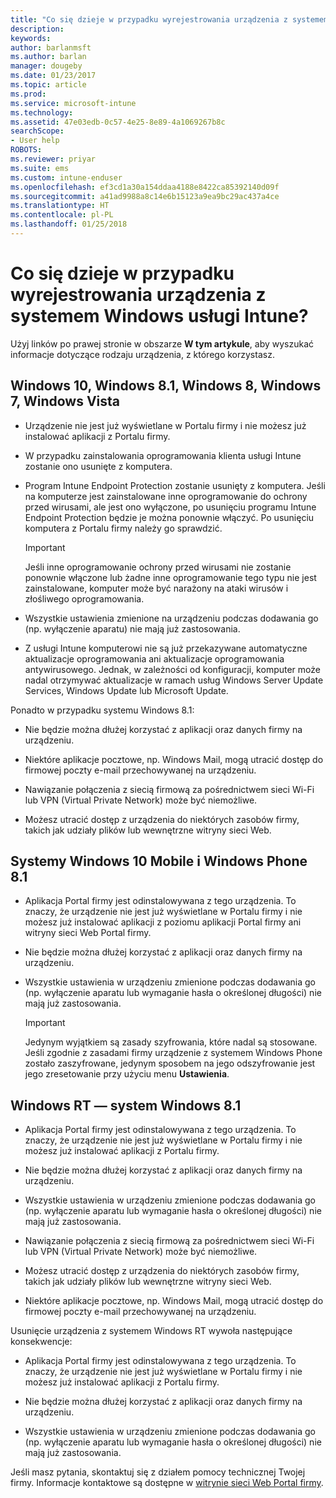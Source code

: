 ```yaml
---
title: "Co się dzieje w przypadku wyrejestrowania urządzenia z systemem Windows? | Microsoft Docs"
description: 
keywords: 
author: barlanmsft
ms.author: barlan
manager: dougeby
ms.date: 01/23/2017
ms.topic: article
ms.prod: 
ms.service: microsoft-intune
ms.technology: 
ms.assetid: 47e03edb-0c57-4e25-8e89-4a1069267b8c
searchScope:
- User help
ROBOTS: 
ms.reviewer: priyar
ms.suite: ems
ms.custom: intune-enduser
ms.openlocfilehash: ef3cd1a30a154ddaa4188e8422ca85392140d09f
ms.sourcegitcommit: a41ad9988a8c14e6b15123a9ea9bc29ac437a4ce
ms.translationtype: HT
ms.contentlocale: pl-PL
ms.lasthandoff: 01/25/2018
---
```

# <a name="what-happens-if-you-unenroll-your-windows-device-from-intune"></a>Co się dzieje w przypadku wyrejestrowania urządzenia z systemem Windows usługi Intune?

Użyj linków po prawej stronie w obszarze **W tym artykule**, aby wyszukać informacje dotyczące rodzaju urządzenia, z którego korzystasz.


## <a name="windows-10-windows-81-windows-8-windows-7-windows-vista"></a>Windows 10, Windows 8.1, Windows 8, Windows 7, Windows Vista

-   Urządzenie nie jest już wyświetlane w Portalu firmy i nie możesz już instalować aplikacji z Portalu firmy.

-   W przypadku zainstalowania oprogramowania klienta usługi Intune zostanie ono usunięte z komputera.

-   Program Intune Endpoint Protection zostanie usunięty z komputera. Jeśli na komputerze jest zainstalowane inne oprogramowanie do ochrony przed wirusami, ale jest ono wyłączone, po usunięciu programu Intune Endpoint Protection będzie je można ponownie włączyć. Po usunięciu komputera z Portalu firmy należy go sprawdzić.

    > [!IMPORTANT]
    > Jeśli inne oprogramowanie ochrony przed wirusami nie zostanie ponownie włączone lub żadne inne oprogramowanie tego typu nie jest zainstalowane, komputer może być narażony na ataki wirusów i złośliwego oprogramowania.

-   Wszystkie ustawienia zmienione na urządzeniu podczas dodawania go (np. wyłączenie aparatu) nie mają już zastosowania.

-   Z usługi Intune komputerowi nie są już przekazywane automatyczne aktualizacje oprogramowania ani aktualizacje oprogramowania antywirusowego. Jednak, w zależności od konfiguracji, komputer może nadal otrzymywać aktualizacje w ramach usług Windows Server Update Services, Windows Update lub Microsoft Update.

Ponadto w przypadku systemu Windows 8.1:

-   Nie będzie można dłużej korzystać z aplikacji oraz danych firmy na urządzeniu.

-   Niektóre aplikacje pocztowe, np. Windows Mail, mogą utracić dostęp do firmowej poczty e-mail przechowywanej na urządzeniu.

-   Nawiązanie połączenia z siecią firmową za pośrednictwem sieci Wi-Fi lub VPN (Virtual Private Network) może być niemożliwe.

-   Możesz utracić dostęp z urządzenia do niektórych zasobów firmy, takich jak udziały plików lub wewnętrzne witryny sieci Web.

## <a name="windows-10-mobile-and-windows-phone-81"></a>Systemy Windows 10 Mobile i Windows Phone 8.1

-   Aplikacja Portal firmy jest odinstalowywana z tego urządzenia. To znaczy, że urządzenie nie jest już wyświetlane w Portalu firmy i nie możesz już instalować aplikacji z poziomu aplikacji Portal firmy ani witryny sieci Web Portal firmy.

-   Nie będzie można dłużej korzystać z aplikacji oraz danych firmy na urządzeniu.

-   Wszystkie ustawienia w urządzeniu zmienione podczas dodawania go (np. wyłączenie aparatu lub wymaganie hasła o określonej długości) nie mają już zastosowania.

    > [!IMPORTANT]
    > Jedynym wyjątkiem są zasady szyfrowania, które nadal są stosowane. Jeśli zgodnie z zasadami firmy urządzenie z systemem Windows Phone zostało zaszyfrowane, jedynym sposobem na jego odszyfrowanie jest jego zresetowanie przy użyciu menu **Ustawienia**.

## <a name="windows-rt-running-windows-81"></a>Windows RT — system Windows 8.1

-   Aplikacja Portal firmy jest odinstalowywana z tego urządzenia. To znaczy, że urządzenie nie jest już wyświetlane w Portalu firmy i nie możesz już instalować aplikacji z Portalu firmy.

-   Nie będzie można dłużej korzystać z aplikacji oraz danych firmy na urządzeniu.

-   Wszystkie ustawienia w urządzeniu zmienione podczas dodawania go (np. wyłączenie aparatu lub wymaganie hasła o określonej długości) nie mają już zastosowania.

-   Nawiązanie połączenia z siecią firmową za pośrednictwem sieci Wi-Fi lub VPN (Virtual Private Network) może być niemożliwe.

-   Możesz utracić dostęp z urządzenia do niektórych zasobów firmy, takich jak udziały plików lub wewnętrzne witryny sieci Web.

-   Niektóre aplikacje pocztowe, np. Windows Mail, mogą utracić dostęp do firmowej poczty e-mail przechowywanej na urządzeniu.

Usunięcie urządzenia z systemem Windows RT wywoła następujące konsekwencje:

-   Aplikacja Portal firmy jest odinstalowywana z tego urządzenia. To znaczy, że urządzenie nie jest już wyświetlane w Portalu firmy i nie możesz już instalować aplikacji z Portalu firmy.

-   Nie będzie można dłużej korzystać z aplikacji oraz danych firmy na urządzeniu.

-   Wszystkie ustawienia w urządzeniu zmienione podczas dodawania go (np. wyłączenie aparatu lub wymaganie hasła o określonej długości) nie mają już zastosowania.

Jeśli masz pytania, skontaktuj się z działem pomocy technicznej Twojej firmy. Informacje kontaktowe są dostępne w [witrynie sieci Web Portal firmy](https://portal.manage.microsoft.com#HelpDeskDialog).
